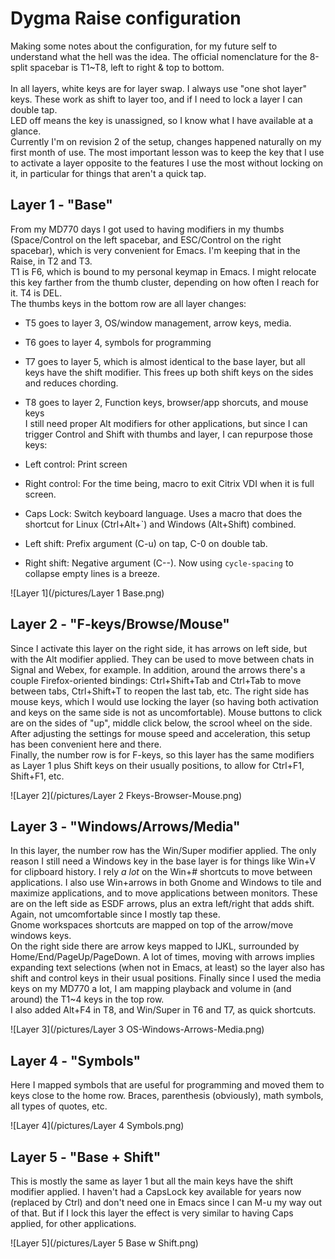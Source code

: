 # Dygma Raise configuration

Making some notes about the configuration, for my future self to understand what the hell was the idea. The official nomenclature for the 8-split spacebar is T1~T8, left to right & top to bottom.  
&nbsp;  
In all layers, white keys are for layer swap. I always use "one shot layer" keys. These work as shift to layer too, and if I need to lock a layer I can double tap.  
LED off means the key is unassigned, so I know what I have available at a glance.  
Currently I'm on revision 2 of the setup, changes happened naturally on my first month of use. The most important lesson was to keep the key that I use to activate a layer opposite to the features I use the most without locking on it, in particular for things that aren't a quick tap.
 
## Layer 1 - "Base"

From my MD770 days I got used to having modifiers in my thumbs (Space/Control on the left spacebar, and ESC/Control on the right spacebar), which is very convenient for Emacs. I'm keeping that in the Raise, in T2 and T3.  
T1 is F6, which is bound to my personal keymap in Emacs. I might relocate this key farther from the thumb cluster, depending on how often I reach for it. T4 is DEL.  
The thumbs keys in the bottom row are all layer changes:
  * T5 goes to layer 3, OS/window management, arrow keys, media.
  * T6 goes to layer 4, symbols for programming
  * T7 goes to layer 5, which is almost identical to the base layer, but all keys have the shift modifier. This frees up both shift keys on the sides and reduces chording.
  * T8 goes to layer 2, Function keys, browser/app shorcuts, and mouse keys
&nbsp;  
I still need proper Alt modifiers for other applications, but since I can trigger Control and Shift with thumbs and layer, I can repurpose those keys:   

* Left control: Print screen
* Right control: For the time being, macro to exit Citrix VDI when it is full screen.
* Caps Lock: Switch keyboard language. Uses a macro that does the shortcut for Linux (Ctrl+Alt+\`) and Windows (Alt+Shift) combined.
* Left shift: Prefix argument (C-u) on tap, C-0 on double tab.
* Right shift: Negative argument (C--). Now using `cycle-spacing` to collapse empty lines is a breeze.

![Layer 1](/pictures/Layer 1 Base.png)

## Layer 2 - "F-keys/Browse/Mouse"

Since I activate this layer on the right side, it has arrows on left side, but with the Alt modifier applied. They can be used to move between chats in Signal and Webex, for example. In addition, around the arrows there's a couple Firefox-oriented bindings: Ctrl+Shift+Tab and Ctrl+Tab to move between tabs, Ctrl+Shift+T to reopen the last tab, etc.
The right side has mouse keys, which I would use locking the layer (so having both activation and keys on the same side is not as uncomfortable). Mouse buttons to click are on the sides of "up", middle click below, the scrool wheel on the side. After adjusting the settings for mouse speed and acceleration, this setup has been convenient here and there.  
Finally, the number row is for F-keys, so this layer has the same modifiers as Layer 1 plus Shift keys on their usually positions, to allow for Ctrl+F1, Shift+F1, etc.  

![Layer 2](/pictures/Layer 2 Fkeys-Browser-Mouse.png)

## Layer 3 - "Windows/Arrows/Media"

In this layer, the number row has the Win/Super modifier applied. The only reason I still need a Windows key in the base layer is for things like Win+V for clipboard history.
I rely _a lot_ on the Win+# shortcuts to move between applications. I also use Win+arrows in both Gnome and Windows to tile and maximize applications, and to move applications between monitors. These are on the left side as ESDF arrows, plus an extra left/right that adds shift. Again, not umcomfortable since I mostly tap these.  
Gnome workspaces shortcuts are mapped on top of the arrow/move windows keys.  
On the right side there are arrow keys mapped to IJKL, surrounded by Home/End/PageUp/PageDown. A lot of times, moving with arrows implies expanding text selections (when not in Emacs, at least) so the layer also has shift and control keys in their usual positions.
Finally since I used the media keys on my MD770 a lot, I am mapping playback and volume in (and around) the T1~4 keys in the top row.  
I also added Alt+F4 in T8, and Win/Super in T6 and T7, as quick shortcuts.

![Layer 3](/pictures/Layer 3 OS-Windows-Arrows-Media.png)

## Layer 4 - "Symbols"

Here I mapped symbols that are useful for programming and moved them to keys close to the home row. Braces, parenthesis (obviously), math symbols, all types of quotes, etc.

![Layer 4](/pictures/Layer 4 Symbols.png)

## Layer 5 - "Base + Shift"

This is mostly the same as layer 1 but all the main keys have the shift modifier applied. I haven't had a CapsLock key available for years now (replaced by Ctrl) and don't need one in Emacs since I can M-u my way out of that. But if I lock this layer the effect is very similar to having Caps applied, for other applications.

![Layer 5](/pictures/Layer 5 Base w Shift.png)
